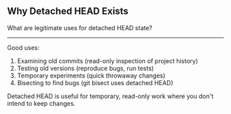 ## Why Detached HEAD Exists

What are legitimate uses for detached HEAD state?

---

Good uses:
1. Examining old commits (read-only inspection of project history)
2. Testing old versions (reproduce bugs, run tests)
3. Temporary experiments (quick throwaway changes)
4. Bisecting to find bugs (git bisect uses detached HEAD)

Detached HEAD is useful for temporary, read-only work where you don't intend to keep changes.

